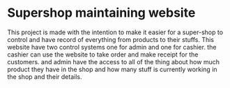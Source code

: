 # Supershop maintaining website
 This project is made with the intention to make it easier for a super-shop to control and have record of everything from products to their stuffs. This website have two control systems one for admin and one for cashier. the cashier can use the website to take order and make receipt for the customers. and admin have the access to all of the thing about how much product they have in the shop and how many stuff is currently working in the shop and their details.
